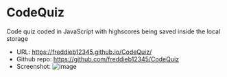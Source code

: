 # CodeQuiz
Code quiz coded in JavaScript with highscores being saved inside the local storage
- URL: https://freddieb12345.github.io/CodeQuiz/
- Github repo: https://github.com/freddieb12345/CodeQuiz
- Screenshot: ![image](https://user-images.githubusercontent.com/58634971/111040221-d6f77800-8429-11eb-862a-82a179e8a5bd.png)
